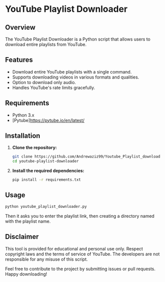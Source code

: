 # YouTube Playlist Downloader

## Overview

The YouTube Playlist Downloader is a Python script that allows users to download entire playlists from YouTube.

## Features

- Download entire YouTube playlists with a single command.
- Supports downloading videos in various formats and qualities.
- Option to download only audio.
- Handles YouTube's rate limits gracefully.

## Requirements

- Python 3.x
- [Pytube]https://pytube.io/en/latest/

## Installation

1. **Clone the repository:**

    ```bash
    git clone https://github.com/Andrewaziz99/Youtube_Playlist_downloader.git
    cd youtube-playlist-downloader
    ```

2. **Install the required dependencies:**

    ```bash
    pip install -r requirements.txt
    ```

## Usage

```bash
python youtube_playlist_downloader.py
```
Then it asks you to enter the playlist link, then creating a directory named with the playlist name.

## Disclaimer

This tool is provided for educational and personal use only. Respect copyright laws and the terms of service of YouTube. The developers are not responsible for any misuse of this script.


Feel free to contribute to the project by submitting issues or pull requests. Happy downloading!